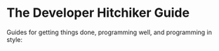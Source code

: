 The Developer Hitchiker Guide
=============================

Guides for getting things done, programming well, and programming in style:

